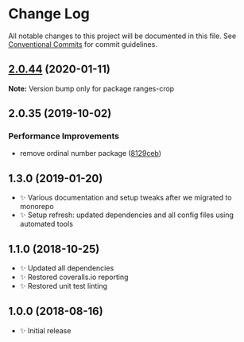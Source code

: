 # Change Log

All notable changes to this project will be documented in this file.
See [Conventional Commits](https://conventionalcommits.org) for commit guidelines.

## [2.0.44](https://gitlab.com/codsen/codsen/compare/ranges-crop@2.0.43...ranges-crop@2.0.44) (2020-01-11)

**Note:** Version bump only for package ranges-crop





## 2.0.35 (2019-10-02)

### Performance Improvements

- remove ordinal number package ([8129ceb](https://gitlab.com/codsen/codsen/commit/8129ceb))

## 1.3.0 (2019-01-20)

- ✨ Various documentation and setup tweaks after we migrated to monorepo
- ✨ Setup refresh: updated dependencies and all config files using automated tools

## 1.1.0 (2018-10-25)

- ✨ Updated all dependencies
- ✨ Restored coveralls.io reporting
- ✨ Restored unit test linting

## 1.0.0 (2018-08-16)

- ✨ Initial release
